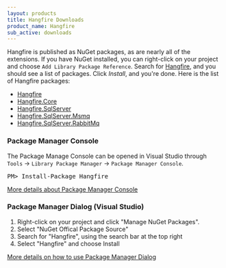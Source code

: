 ```yaml
---
layout: products
title: Hangfire Downloads
product_name: Hangfire
sub_active: downloads
---
```


Hangfire is published as NuGet packages, as are nearly all of the extensions. If you have NuGet installed, you can right-click on your project and choose `Add Library Package Reference`. Search for <a href="https://www.nuget.org/packages?q=Hangfire">Hangfire</a>, and you should see a list of packages. Click *Install*, and you're done. Here is the list of Hangfire packages:

* [Hangfire](https://www.nuget.org/packages/Hangfire/)
* [Hangfire.Core](https://www.nuget.org/packages/Hangfire.Core/)
* [Hangfire.SqlServer](https://www.nuget.org/packages/Hangfire.SqlServer/)
* [Hangfire.SqlServer.Msmq](https://www.nuget.org/packages/Hangfire.SqlServer.MSMQ/)
* [Hangfire.SqlServer.RabbitMq](https://www.nuget.org/packages/Hangfire.SqlServer.RabbitMQ/)

### Package Manager Console

The Package Manage Console can be opened in Visual Studio through `Tools` &rarr; `Library Package Manager` &rarr; `Package Manager Console`. 

<pre class="nuget-install">PM> Install-Package Hangfire</pre>

<a href="http://docs.nuget.org/docs/start-here/Using-the-Package-Manager-Console" target="_blank">More details about Package Manager Console</a> <span class="glyphicon glyphicon-small glyphicon-new-window"></span>

### Package Manager Dialog (Visual Studio)

1. Right-click on your project and click "Manage NuGet Packages".
2. Select "NuGet Offical Package Source"
3. Search for "Hangfire", using the search bar at the top right
4. Select "Hangfire" and choose Install

<a href="http://docs.nuget.org/docs/start-here/managing-nuget-packages-using-the-dialog" target="_blank">More details on how to use Package Manager Dialog</a> <span class="glyphicon glyphicon-small glyphicon-new-window"></span>